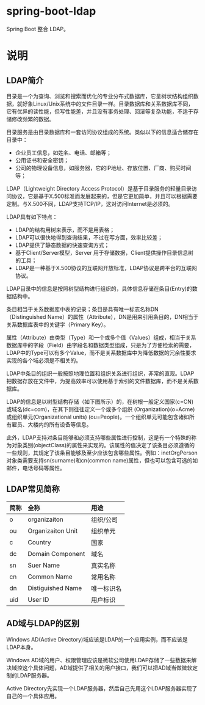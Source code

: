 # spring-boot-ldap

Spring Boot 整合 LDAP。

# 说明

## LDAP简介

目录是一个为查询、浏览和搜索而优化的专业分布式数据库，它呈树状结构组织数据，就好象Linux/Unix系统中的文件目录一样。目录数据库和关系数据库不同，它有优异的读性能，但写性能差，并且没有事务处理、回滚等复杂功能，不适于存储修改频繁的数据。

目录服务是由目录数据库和一套访问协议组成的系统。类似以下的信息适合储存在目录中：

* 企业员工信息，如姓名、电话、邮箱等；
* 公用证书和安全密钥；
* 公司的物理设备信息，如服务器，它的IP地址、存放位置、厂商、购买时间等；

LDAP（Lightweight Directory Access Protocol）是基于目录服务的轻量目录访问协议，它是基于X.500标准而发展起来的，但是它更加简单，并且可以根据需要定制。与X.500不同，LDAP支持TCP/IP，这对访问Internet是必须的。

LDAP具有如下特点：

* LDAP的结构用树来表示，而不是用表格；
* LDAP可以很快地得到查询结果，不过在写方面，效率比较差；
* LDAP提供了静态数据的快速查询方式；
* 基于Client/Server模型，Server 用于存储数据，Client提供操作目录信息树的工具；
* LDAP是一种基于X.500协议的互联网开放标准，LDAP协议是跨平台的互联网协议。

LDAP目录中的信息是按照树型结构进行组织的，具体信息存储在条目(Entry)的数据结构中。

条目相当于关系数据库中表的记录；条目是具有唯一标志名称DN （Distinguished Name）的属性（Attribute），DN是用来引用条目的，DN相当于关系数据库表中的关键字（Primary Key）。

属性（Attribute）由类型（Type）和一个或多个值（Values）组成，相当于关系数据库中的字段（Field）由字段名和数据类型组成，只是为了方便检索的需要，LDAP中的Type可以有多个Value，而不是关系数据库中为降低数据的冗余性要求实现的各个域必须是不相关的。

LDAP中条目的组织一般按照地理位置和组织关系进行组织，非常的直观。LDAP把数据存放在文件中，为提高效率可以使用基于索引的文件数据库，而不是关系数据库。

LDAP的信息是以树型结构存储（如下图所示）的，在树根一般定义国家(c=CN)或域名(dc=com)，在其下则往往定义一个或多个组织 (Organization)(o=Acme)或组织单元(Organizational units) (ou=People)。一个组织单元可能包含诸如所有雇员、大楼内的所有设备等信息。

此外，LDAP支持对条目能够和必须支持哪些属性进行控制，这是有一个特殊的称为对象类别(objectClass)的属性来实现的。该属性的值决定了该条目必须遵循的一些规则，其规定了该条目能够及至少应该包含哪些属性。例如：inetOrgPerson对象类需要支持sn(surname)和cn(common name)属性，但也可以包含可选的如邮件，电话号码等属性。

## LDAP常见简称

|简称|全称|用途
|:--|:--|:--
|o	|organizaiton|组织/公司
|ou	|Organizaiton Unit|组织单元
|c	|Country	|国家
|dc	|Domain Component|域名
|sn	|Suer Name	|真实名称
|cn	|Common Name|常用名称
|dn	|Distiguished Name|唯一标识名
|uid|User ID|用户标识


## AD域与LDAP的区别

Windows AD(Active Directory)域应该是LDAP的一个应用实例，而不应该是LDAP本身。

Windows AD域的用户、权限管理应该是微软公司使用LDAP存储了一些数据来解决域控这个具体问题，AD域提供了相关的用户接口，我们可以把AD域当做微软定制的LDAP服务器。

Active Directory先实现一个LDAP服务器，然后自己先用这个LDAP服务器实现了自己的一个具体应用。

